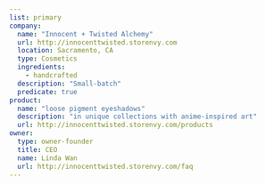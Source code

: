 ```yaml
---
list: primary
company:
  name: "Innocent + Twisted Alchemy"
  url: http://innocenttwisted.storenvy.com
  location: Sacramento, CA
  type: Cosmetics
  ingredients:
    - handcrafted
  description: "Small-batch"
  predicate: true
product:
  name: "loose pigment eyeshadows"
  description: "in unique collections with anime-inspired art"
  url: http://innocenttwisted.storenvy.com/products
owner:
  type: owner-founder
  title: CEO
  name: Linda Wan
  url: http://innocenttwisted.storenvy.com/faq
---
```

